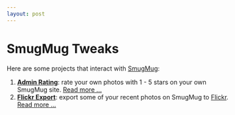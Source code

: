 ```yaml
---
layout: post
---
```

# SmugMug Tweaks
Here are some projects that interact with
[SmugMug][]:

1.  [**Admin Rating**][]: rate your own photos with 1 - 5 stars on your
    own SmugMug site. [Read more …][**Admin Rating**]
2.  [**Flickr Export**][]: export some of your recent photos on SmugMug
    to [Flickr][]. [Read more …][**Flickr Export**]

  [SmugMug]: http://www.smugmug.com/
  [**Admin Rating**]: http://lukebaker.org/projects/smugmug-tweaks/smugmug-admin-rating/
  [**Flickr Export**]: http://lukebaker.org/projects/smugmug-tweaks/smugmug-upload-recent-to-flickr/
  [Flickr]: http://flickr.com/

